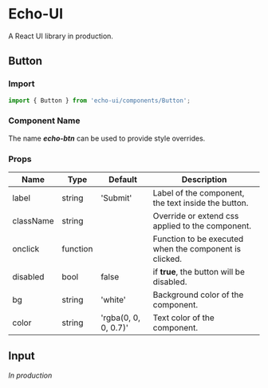 # Echo-UI

A React UI library in production.

## Button

### Import

```javascript
import { Button } from 'echo-ui/components/Button';
```

### Component Name

The name **_echo-btn_** can be used to provide style overrides.

### Props

| Name      | Type     | Default              | Description                                            |
| --------- | -------- | -------------------- | ------------------------------------------------------ |
| label     | string   | 'Submit'             | Label of the component, the text inside the button.    |
| className | string   |                      | Override or extend css applied to the component.       |
| onclick   | function |                      | Function to be executed when the component is clicked. |
| disabled  | bool     | false                | if **true**, the button will be disabled.              |
| bg        | string   | 'white'              | Background color of the component.                     |
| color     | string   | 'rgba(0, 0, 0, 0.7)' | Text color of the component.                           |

## Input

_In production_
